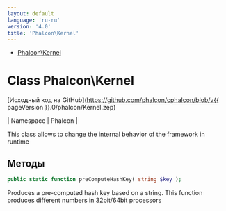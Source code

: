 ```yaml
---
layout: default
language: 'ru-ru'
version: '4.0'
title: 'Phalcon\Kernel'
---
```


* [Phalcon\Kernel](#kernel)

<h1 id="kernel">Class Phalcon\Kernel</h1>

[Исходный код на GitHub](https://github.com/phalcon/cphalcon/blob/v{{ pageVersion }}.0/phalcon/Kernel.zep)

| Namespace | Phalcon |

This class allows to change the internal behavior of the framework in runtime

## Методы

```php
public static function preComputeHashKey( string $key );
```

Produces a pre-computed hash key based on a string. This function produces different numbers in 32bit/64bit processors
